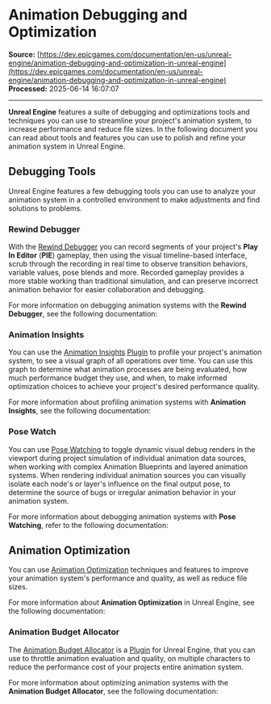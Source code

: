# Animation Debugging and Optimization

**Source:** [https://dev.epicgames.com/documentation/en-us/unreal-engine/animation-debugging-and-optimization-in-unreal-engine](https://dev.epicgames.com/documentation/en-us/unreal-engine/animation-debugging-and-optimization-in-unreal-engine)  
**Processed:** 2025-06-14 16:07:07

---

**Unreal Engine** features a suite of debugging and optimizations tools and techniques you can use to streamline your project's animation system, to increase performance and reduce file sizes. In the following document you can read about tools and features you can use to polish and refine your animation system in Unreal Engine.

## Debugging Tools

Unreal Engine features a few debugging tools you can use to analyze your animation system in a controlled environment to make adjustments and find solutions to problems.

### Rewind Debugger

With the [Rewind Debugger](/documentation/en-us/unreal-engine/animation-rewind-debugger-in-unreal-engine) you can record segments of your project's **Play In Editor** (**PIE**) gameplay, then using the visual timeline-based interface, scrub through the recording in real time to observe transition behaviors, variable values, pose blends and more. Recorded gameplay provides a more stable working than traditional simulation, and can preserve incorrect animation behavior for easier collaboration and debugging.

For more information on debugging animation systems with the **Rewind Debugger**, see the following documentation:

### Animation Insights

You can use the [Animation Insights](/documentation/en-us/unreal-engine/animation-insights-in-unreal-engine) [Plugin](/documentation/en-us/unreal-engine/working-with-plugins-in-unreal-engine) to profile your project's animation system, to see a visual graph of all operations over time. You can use this graph to determine what animation processes are being evaluated, how much performance budget they use, and when, to make informed optimization choices to achieve your project's desired performance quality.

For more information about profiling animation systems with **Animation Insights**, see the following documentation:

### Pose Watch

You can use [Pose Watching](/documentation/en-us/unreal-engine/animation-shortcuts-and-tips-unreal-engine#posewatch) to toggle dynamic visual debug renders in the viewport during project simulation of individual animation data sources, when working with complex Animation Blueprints and layered animation systems. When rendering individual animation sources you can visually isolate each node's or layer's influence on the final output pose, to determine the source of bugs or irregular animation behavior in your animation system.

For more information about debugging animation systems with **Pose Watching**, refer to the following documentation:

## Animation Optimization

You can use [Animation Optimization](/documentation/en-us/unreal-engine/animation-optimization-in-unreal-engine) techniques and features to improve your animation system's performance and quality, as well as reduce file sizes.

For more information about **Animation Optimization** in Unreal Engine, see the following documentation:

### Animation Budget Allocator

The [Animation Budget Allocator](/documentation/en-us/unreal-engine/animation-budget-allocator-in-unreal-engine) is a [Plugin](/documentation/en-us/unreal-engine/working-with-plugins-in-unreal-engine) for Unreal Engine, that you can use to throttle animation evaluation and quality, on multiple characters to reduce the performance cost of your projects entire animation system.

For more information about optimizing animation systems with the **Animation Budget Allocator**, see the following documentation: